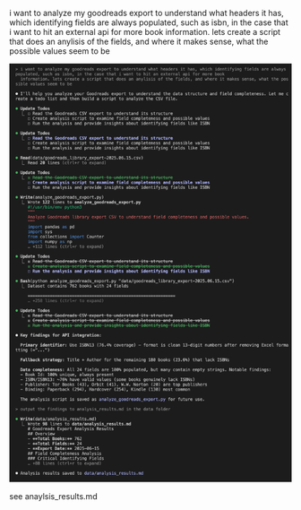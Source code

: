 i want to analyze my goodreads export to understand what headers it has, which identifying fields are always populated, such as isbn, in the case that i want to hit an external api for more book 
  information. lets create a script that does an anylisis of the fields, and where it makes sense, what the possible values seem to be

  ![alt text](image.png)

see anaylsis_results.md

